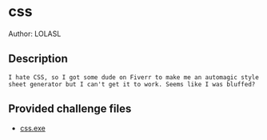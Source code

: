# css
Author: LOLASL
## Description
```
I hate CSS, so I got some dude on Fiverr to make me an automagic style sheet generator but I can't get it to work. Seems like I was bluffed?

```
## Provided challenge files
* [css.exe](css.exe)
